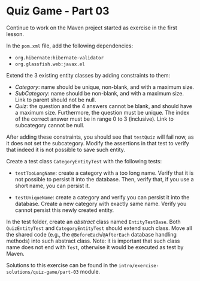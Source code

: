 # Quiz Game - Part 03

Continue to work on the Maven project started as exercise 
in the first lesson.

In the `pom.xml` file, add the following dependencies:

* `org.hibernate:hibernate-validator`
* `org.glassfish.web:javax.el`
 

Extend the 3 existing entity classes by adding constraints to them:

* *Category*: name should be unique, non-blank, and with a maximum size.
* *SubCategory*: name should be non-blank, and with a maximum size.
                Link to parent should not be null.
* *Quiz*: the question and the 4 answers cannot be blank, and should have 
          a maximum size. Furthermore, the question must be unique.
          The index of the correct answer must be in range 0 to 3 (inclusive).
          Link to subcategory cannot be null.
          
          
After adding these constraints, you should see that `testQuiz` will fail now,
as it does not set the subcategory.
Modify the assertions in that test to verify that indeed it is not possible
to save such entity.


Create a test class `CategoryEntityTest` with  the following tests:

* `testTooLongName`: create a category with a too long name.
   Verify that it is not possible to persist it into the database.
   Then, verify that, if you use a short name, you can persist it.
   
* `testUniqueName`: create a category and verify you can persist it into
   the database. Create a new category with exactly same name.
   Verify you cannot persist this newly created entity.   

In the test folder, create an *abstract* class named `EntityTestBase`.
Both  `QuizEntityTest` and `CategoryEntityTest` should extend such class.
Move all the shared code (e.g., the `@BeforeEach`/`@AfterEach` database handling methods)
into such abstract class.
Note: it is important that such class name does not end with `Test`, otherwise
it would be executed as test by Maven.

Solutions to this exercise can be found in the 
`intro/exercise-solutions/quiz-game/part-03` module.            